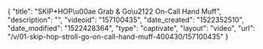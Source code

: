 {
    "title": "SKIP*HOP\u00ae Grab & Go\u2122 On-Call Hand Muff",
    "description": "",
    "videoid": "157100435",
    "date_created": "1522352510",
    "date_modified": "1522428364",
    "type": "captivate",
    "layout": "video",
    "url": "\/v\/01-skip-hop-stroll-go-on-call-hand-muff-400430\/157100435"
}